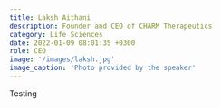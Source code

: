 ```yaml
---
title: Laksh Aithani
description: Founder and CEO of CHARM Therapeutics
category: Life Sciences
date: 2022-01-09 08:01:35 +0300
role: CEO
image: '/images/laksh.jpg'
image_caption: 'Photo provided by the speaker'
---
```

Testing